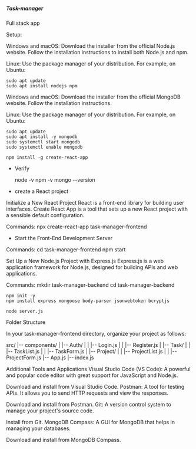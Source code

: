 ##### Task-manager
Full stack app

Setup:

Windows and macOS: Download the installer from the official Node.js website. Follow the installation instructions to install both Node.js and npm.

Linux: Use the package manager of your distribution. For example, on Ubuntu:

    sudo apt update
    sudo apt install nodejs npm



Windows and macOS: Download the installer from the official MongoDB website. Follow the installation instructions.

Linux: Use the package manager of your distribution. For example, on Ubuntu:

    sudo apt update
    sudo apt install -y mongodb
    sudo systemctl start mongodb
    sudo systemctl enable mongodb

    npm install -g create-react-app

- Verify

    node -v
    npm -v
    mongo --version

- create a React project

Initialize a New React Project
React is a front-end library for building user interfaces. Create React App is a tool that sets up a new React project with a sensible default configuration.

Commands:
    npx create-react-app task-manager-frontend

- Start the Front-End Development Server

Commands:
    cd task-manager-frontend
    npm start

Set Up a New Node.js Project with Express.js
Express.js is a web application framework for Node.js, designed for building APIs and web applications.

Commands:
    mkdir task-manager-backend
    cd task-manager-backend

    npm init -y
    npm install express mongoose body-parser jsonwebtoken bcryptjs

    node server.js


Folder Structure

In your task-manager-frontend directory, organize your project as follows:

src/
|-- components/
|   |-- Auth/
|   |   |-- Login.js
|   |   |-- Register.js
|   |-- Task/
|   |   |-- TaskList.js
|   |   |-- TaskForm.js
|   |-- Project/
|   |   |-- ProjectList.js
|   |   |-- ProjectForm.js
|-- App.js
|-- index.js




Additional Tools and Applications
Visual Studio Code (VS Code): A powerful and popular code editor with great support for JavaScript and Node.js.

Download and install from Visual Studio Code.
Postman: A tool for testing APIs. It allows you to send HTTP requests and view the responses.

Download and install from Postman.
Git: A version control system to manage your project's source code.

Install from Git.
MongoDB Compass: A GUI for MongoDB that helps in managing your databases.

Download and install from MongoDB Compass.
